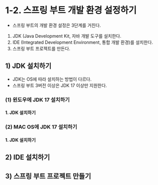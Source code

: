 # 1-2. 스프링 부트 개발 환경 설정하기
- 스프링 부트의 개발 환경 설정은 3단계를 거친다.
1. JDK (Java Development Kit, 자바 개발 도구를 설치한다.
2. IDE (Integrated Development Environment, 통합 개발 환경)를 설치한다.
3. 스프링 부트 프로젝트를 만든다.

## 1) JDK 설치하기
- JDK는 OS에 따라 설치하는 방법이 다르다.
- 스프링 부트 3버전 이상은 JDK 17 이상만 지원한다.

### (1) 윈도우에 JDK 17 설치하기
#### 1. JDK 설치하기

### (2) MAC OS에 JDK 17 설치하기
#### 1. JDK 설치하기

## 2) IDE 설치하기


## 3) 스프링 부트 프로젝트 만들기

